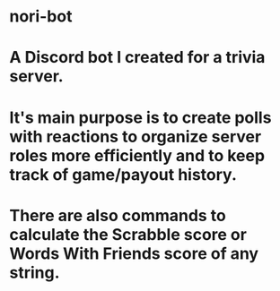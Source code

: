 # nori-bot
# A Discord bot I created for a trivia server. 

# It's main purpose is to create polls with reactions to organize server roles more efficiently and to keep track of game/payout history. 

# There are also commands to calculate the Scrabble score or Words With Friends score of any string.
